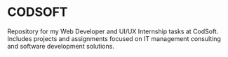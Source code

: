 # CODSOFT
Repository for my Web Developer and UI/UX Internship tasks at CodSoft. Includes projects and assignments focused on IT management consulting and software development solutions.
